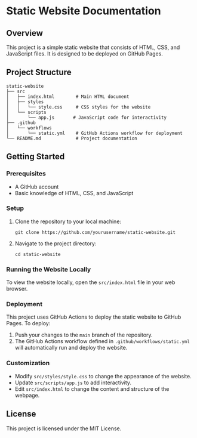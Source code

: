 # Static Website Documentation

## Overview
This project is a simple static website that consists of HTML, CSS, and JavaScript files. It is designed to be deployed on GitHub Pages.

## Project Structure
```
static-website
├── src
│   ├── index.html        # Main HTML document
│   ├── styles
│   │   └── style.css     # CSS styles for the website
│   └── scripts
│       └── app.js       # JavaScript code for interactivity
├── .github
│   └── workflows
│       └── static.yml    # GitHub Actions workflow for deployment
└── README.md             # Project documentation
```

## Getting Started

### Prerequisites
- A GitHub account
- Basic knowledge of HTML, CSS, and JavaScript

### Setup
1. Clone the repository to your local machine:
   ```
   git clone https://github.com/yourusername/static-website.git
   ```
2. Navigate to the project directory:
   ```
   cd static-website
   ```

### Running the Website Locally
To view the website locally, open the `src/index.html` file in your web browser.

### Deployment
This project uses GitHub Actions to deploy the static website to GitHub Pages. To deploy:
1. Push your changes to the `main` branch of the repository.
2. The GitHub Actions workflow defined in `.github/workflows/static.yml` will automatically run and deploy the website.

### Customization
- Modify `src/styles/style.css` to change the appearance of the website.
- Update `src/scripts/app.js` to add interactivity.
- Edit `src/index.html` to change the content and structure of the webpage.

## License
This project is licensed under the MIT License.